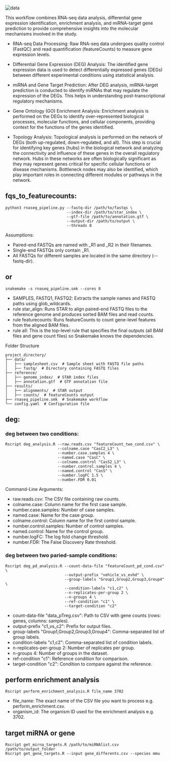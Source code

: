 
![data](https://github.com/user-attachments/assets/90d60e75-0998-4fad-bb80-21ec41efdba3)

This workflow combines RNA-seq data analysis, differential gene expression identification, enrichment analysis, and miRNA-target gene prediction to provide comprehensive insights into the molecular mechanisms involved in the study.

- RNA-seq Data Processing: Raw RNA-seq data undergoes quality control (FastQC) and read quantification (featureCounts) to measure gene expression levels.

- Differential Gene Expression (DEG) Analysis: The identified gene expression data is used to detect differentially expressed genes (DEGs) between different experimental conditions using statistical analysis.

- miRNA and Gene Target Prediction: After DEG analysis, miRNA-target prediction is conducted to identify miRNAs that may regulate the expression of the DEGs. This helps in understanding post-transcriptional regulatory mechanisms.

- Gene Ontology (GO) Enrichment Analysis: Enrichment analysis is performed on the DEGs to identify over-represented biological processes, molecular functions, and cellular components, providing context for the functions of the genes identified.

- Topology Analysis: Topological analysis is performed on the network of DEGs (both up-regulated, down-regulated, and all). This step is crucial for identifying key genes (hubs) in the biological network and analyzing the connectivity and influence of these genes in the overall regulatory network. Hubs in these networks are often biologically significant as they may represent genes critical for specific cellular functions or disease mechanisms. Bottleneck nodes may also be identified, which play important roles in connecting different modules or pathways in the network.





## fqs_to_featurecounts:
```
python3 rnaseq_pipeline.py --fastq-dir /path/to/fastqs \
                           --index-dir /path/to/star_index \
                           --gtf-file /path/to/annotation.gtf \
                           --output-dir /path/to/output \
                           --threads 8
```

Assumptions:
- Paired-end FASTQs are named with _R1 and _R2 in their filenames.
- Single-end FASTQs only contain _R1.
- All FASTQs for different samples are located in the same directory (--fastq-dir).
## or
```
snakemake -s rnaseq_pipeline.smk --cores 8
```
- SAMPLES, FASTQ1, FASTQ2: Extracts the sample names and FASTQ paths using glob_wildcards.
- rule star_align: Runs STAR to align paired-end FASTQ files to the reference genome and produces sorted BAM files and read counts.
- rule featurecounts: Runs featureCounts to count gene-level features from the aligned BAM files.
- rule all: This is the top-level rule that specifies the final outputs (all BAM files and gene count files) so Snakemake knows the dependencies.


Folder Structure

```
project_directory/
├── data/
│   ├── samplesheet.csv  # Sample sheet with FASTQ file paths
│   ├── fastq/  # Directory containing FASTQ files
├── reference/
│   ├── genome_index/  # STAR index files
│   ├── annotation.gtf  # GTF annotation file
├── results/
│   ├── alignments/  # STAR output
│   ├── counts/  # featureCounts output
├── rnaseq_pipeline.smk  # Snakemake workflow
└── config.yaml  # Configuration file
```

## deg: 
### deg between two conditions:
``` 
Rscript deg_analysis.R --raw.reads.csv "featureCount_two_cond.csv" \
                       --colname.case "CasC2_L3" \
                       --number.case.samples 4 \
                       --named.case "CasC" \
                       --colname.control "CasS2_L3" \
                       --number.control.samples 4 \
                       --named.control "CasS" \
                       --number.logFC 1.5 \
                       --number.FDR 0.01
```

Command-Line Arguments:
- raw.reads.csv: The CSV file containing raw counts.
- colname.case: Column name for the first case sample.
- number.case.samples: Number of case samples.
- named.case: Name for the case group.
- colname.control: Column name for the first control sample.
- number.control.samples: Number of control samples.
- named.control: Name for the control group.
- number.logFC: The log fold change threshold.
- number.FDR: The False Discovery Rate threshold.

### deg between two paried-sample conditions:
```
Rscript deg_pd_analysis.R --count-data-file "featureCount_pd_cond.csv" \
                          --output-prefix "vehicle_vs_evhd" \
                          --group-labels "Group1,Group2,Group3,Group4" \
                          --condition-labels "c1,c2" \
                          --n-replicates-per-group 2 \
                          --n-groups 4 \
                          --ref-condition "c1" \
                          --target-condition "c2"  
```
- count-data-file "data_pTreg.csv": Path to CSV with gene counts (rows: genes, columns: samples).
- output-prefix "c1_vs_c2": Prefix for output files.
- group-labels "Group1,Group2,Group3,Group4": Comma-separated list of group labels.
- condition-labels "c1,c2": Comma-separated list of condition labels.
- n-replicates-per-group 2: Number of replicates per group.
- n-groups 4: Number of groups in the dataset.
- ref-condition "c1": Reference condition for comparison.
- target-condition "c2": Condition to compare against the reference.

## perform enrichment analysis
```
Rscript perform_enrichment_analysis.R file_name 3702
```
- file_name: The exact name of the CSV file you want to process e.g. perform_enrichment.csv.
- organism_id: The organism ID used for the enrichment analysis e.g. 3702.

## target miRNA or gene
```
Rscript get_mirna_targets.R /path/to/miRNAlist.csv /path/to/output_folder
Rscript get_gene_targets.R --input gene_differents.csv --species mmu

```
